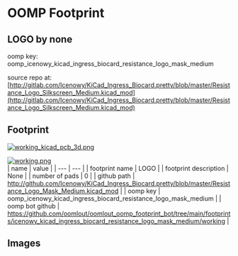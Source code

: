 # OOMP Footprint  
## LOGO  by none  
  
oomp key: oomp_icenowy_kicad_ingress_biocard_resistance_logo_mask_medium  
  
source repo at: [http://gitlab.com/Icenowy/KiCad_Ingress_Biocard.pretty/blob/master/Resistance_Logo_Silkscreen_Medium.kicad_mod](http://gitlab.com/Icenowy/KiCad_Ingress_Biocard.pretty/blob/master/Resistance_Logo_Silkscreen_Medium.kicad_mod)  
## Footprint  
  
[![working_kicad_pcb_3d.png](working_kicad_pcb_3d_600.png)](working_kicad_pcb_3d.png)  
  
[![working.png](working_600.png)](working.png)  
| name | value | 
| --- | --- | 
| footprint name | LOGO | 
| footprint description | None | 
| number of pads | 0 | 
| github path | http://github.com/Icenowy/KiCad_Ingress_Biocard.pretty/blob/master/Resistance_Logo_Mask_Medium.kicad_mod | 
| oomp key | oomp_icenowy_kicad_ingress_biocard_resistance_logo_mask_medium | 
| oomp bot github | https://github.com/oomlout/oomlout_oomp_footprint_bot/tree/main/footprints/icenowy_kicad_ingress_biocard_resistance_logo_mask_medium/working | 
## Images  
